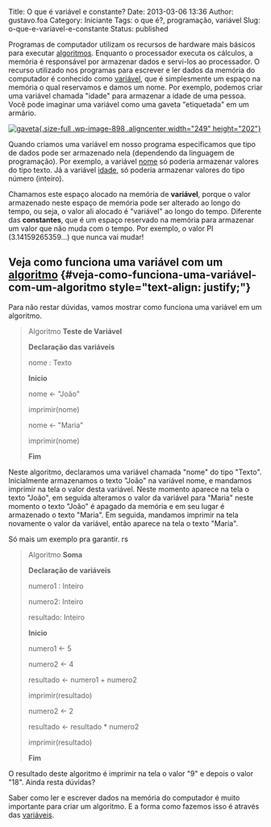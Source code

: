 Title: O que é variável e constante?
Date: 2013-03-06 13:36
Author: gustavo.foa
Category: Iniciante
Tags: o que é?, programação, variável
Slug: o-que-e-variavel-e-constante
Status: published

Programas de computador utilizam os recursos de hardware mais básicos
para executar
[algoritmos](http://www.dicasdeprogramacao.com.br/o-que-e-algoritmo/ "O que é Algoritmo?").
Enquanto o processador executa os cálculos, a memória é responsável por
armazenar dados e servi-los ao processador. O recurso utilizado nos
programas para escrever e ler dados da memória do computador é conhecido
como <span style="text-decoration: underline;">variável</span>, que é
simplesmente um espaço na memória o qual reservamos e damos um nome. Por
exemplo, podemos criar uma variável chamada "idade" para armazenar a
idade de uma pessoa. Você pode imaginar uma variável como uma gaveta
"etiquetada" em um armário.

[![gaveta](http://www.dicasdeprogramacao.com.br/wp-content/uploads/2013/03/variável.jpg "Variável - gaveta"){.size-full
.wp-image-898 .aligncenter width="249"
height="202"}](http://www.dicasdeprogramacao.com.br/wp-content/uploads/2013/03/variável.jpg)

Quando criamos uma variável em nosso programa especificamos que tipo de
dados pode ser armazenado nela (dependendo da linguagem de programação).
Por exemplo, a variável <span
style="text-decoration: underline;">nome</span> só poderia armazenar
valores do tipo texto. Já a variável <span
style="text-decoration: underline;">idade</span>, só poderia armazenar
valores do tipo número (inteiro).

Chamamos este espaço alocado na memória de **variável**, porque o valor
armazenado neste espaço de memória pode ser alterado ao longo do tempo,
ou seja, o valor ali alocado é "variável" ao longo do tempo. Diferente
das **constantes**, que é um espaço reservado na memória para armazenar
um valor que não muda com o tempo. Por exemplo, o valor PI
(3.14159265359...) que nunca vai mudar!

Veja como funciona uma variável com um [algoritmo](http://www.dicasdeprogramacao.com.br/o-que-e-um-algoritmo/ "O que é Algoritmo?") {#veja-como-funciona-uma-variável-com-um-algoritmo style="text-align: justify;"}
-----------------------------------------------------------------------------------------------------------------------------------

Para não restar dúvidas, vamos mostrar como funciona uma variável em um
algoritmo.

> Algoritmo **Teste de Variável**
>
> **Declaração das variáveis**
>
> nome : Texto
>
> **Inicio**
>
> nome &lt;- "João"
>
> imprimir(nome)
>
> nome &lt;- "Maria"
>
> imprimir(nome)
>
> **Fim**

Neste algoritmo, declaramos uma variável chamada "nome" do tipo "Texto".
Inicialmente armazenamos o texto "João" na variável nome, e mandamos
imprimir na tela o valor desta variável. Neste momento aparece na tela o
texto "João", em seguida alteramos o valor da variável para "Maria"
neste momento o texto "João" é apagado da memória e em seu lugar é
armazenado o texto "Maria". Em seguida, mandamos imprimir na tela
novamente o valor da variável, então aparece na tela o texto "Maria".

Só mais um exemplo pra garantir. rs

> Algoritmo **Soma**
>
> **Declaração de variáveis**
>
> numero1 : Inteiro
>
> numero2: Inteiro
>
> resultado: Inteiro
>
> **Inicio**
>
> numero1 &lt;- 5
>
> numero2 &lt;- 4
>
> resultado &lt;- numero1 + numero2
>
> imprimir(resultado)
>
> numero2 &lt;- 2
>
> resultado &lt;- resultado \* numero2
>
> imprimir(resultado)
>
> **Fim**

O resultado deste algoritmo é imprimir na tela o valor "9" e depois o
valor "18". Ainda resta dúvidas?

Saber como ler e escrever dados na memória do computador é muito
importante para criar um algoritmo. E a forma como fazemos isso é
através das <span style="text-decoration: underline;">variáveis</span>.
